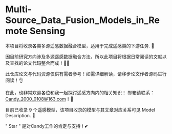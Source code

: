 # Multi-Source_Data_Fusion_Models_in_Remote Sensing  
本项目将收录各类多源遥感数据融合模型，适用于完成遥感类的下游任务. 💪
  
因目前研究方向涉及多源遥感数据融合方法，所以此项目将根据日常阅读的文献以及查找的论文代码整合而成！👩‍💻

此仓库论文与代码资源仅供有需者参考！如需详细解读，请移步论文作者源码进行阅读！👌
  
在此，也非常欢迎各位和我一起探讨遥感方向内的相关知识！ 邮箱请联系：Candy_2000_0108@163.com！🤝
  
目前已收录 9 个遥感模型，该项目收录的模型与其文章对应关系可见 Model Description.  🥳
  
" Star " 是对Candy工作的肯定与支持！💕  
